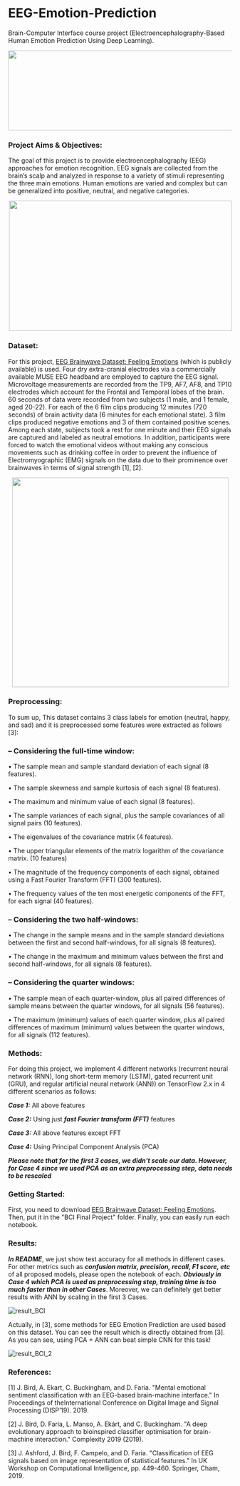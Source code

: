 # EEG-Emotion-Prediction
Brain-Computer Interface course project (Electroencephalography-Based Human Emotion Prediction Using Deep Learning).


<p align="center">
  <img width="600" height="179" src="https://user-images.githubusercontent.com/107177894/173532032-a972cb69-ed93-4452-bdf9-c37462af5fb7.png">
</p>



### Project Aims & Objectives:
The goal of this project is to provide electroencephalography (EEG) approaches for emotion recognition. EEG signals are collected from the brain’s scalp and analyzed in response to a variety of stimuli representing the three main emotions. Human emotions are varied and complex but can be generalized into positive, neutral, and negative categories.

<p align="center">
  <img width="500" height="292" src="https://user-images.githubusercontent.com/107177894/173532930-92e15549-2956-4b37-a463-20cf4a08fa0e.png">
</p>

### Dataset:
For this project, [EEG Brainwave Dataset: Feeling Emotions](https://www.kaggle.com/datasets/birdy654/eeg-brainwave-dataset-feeling-emotions) (which is publicly available) is used. Four dry extra-cranial electrodes via a commercially available MUSE EEG headband are employed to capture the EEG signal. Microvoltage measurements are recorded from the TP9, AF7, AF8, and TP10 electrodes which account for the Frontal and Temporal lobes of the brain. 60 seconds of data were recorded from two subjects (1 male, and 1 female, aged 20-22). For each of the 6 film clips producing 12 minutes (720 seconds) of brain activity data (6 minutes for each emotional state). 3 film clips produced negative emotions and 3 of them contained positive scenes. Among each state, subjects took a rest for one minute and their EEG signals are captured and labeled as neutral emotions. In addition, participants were forced to watch the emotional videos without making any conscious movements such as drinking coffee in order to prevent the influence of Electromyographic (EMG) signals on the data due to their prominence over brainwaves in terms of signal strength [1], [2].

<p align="center">
  <img width="486" height="470" src="https://user-images.githubusercontent.com/107177894/173533521-edb18a15-cde4-4e9d-844a-7a8cf27c2688.png">
</p>


### Preprocessing:
To sum up, This dataset contains 3 class labels for emotion (neutral, happy, and sad) and it is preprocessed some features were extracted as follows [3]:

### – Considering the full-time window:

• The sample mean and sample standard deviation of each signal (8 features).

• The sample skewness and sample kurtosis of each signal (8 features).

• The maximum and minimum value of each signal (8 features).

• The sample variances of each signal, plus the sample covariances of all
signal pairs (10 features).

• The eigenvalues of the covariance matrix (4 features).

• The upper triangular elements of the matrix logarithm of the covariance
matrix. (10 features)

• The magnitude of the frequency components of each signal, obtained
using a Fast Fourier Transform (FFT)  (300 features).

• The frequency values of the ten most energetic components of the FFT,
for each signal (40 features).

### – Considering the two half-windows:

• The change in the sample means and in the sample standard deviations
between the first and second half-windows, for all signals (8 features).

• The change in the maximum and minimum values between the first and
second half-windows, for all signals (8 features).

### – Considering the quarter windows:

• The sample mean of each quarter-window, plus all paired differences of sample means between the quarter windows, for all signals (56
features).

• The maximum (minimum) values of each quarter window, plus all paired
differences of maximum (minimum) values between the quarter windows, for all signals (112 features).



### Methods:
For doing this project, we implement 4 different networks (recurrent neural network (RNN), long short-term memory (LSTM), gated recurrent unit (GRU), and regular artificial neural network (ANN)) on TensorFlow 2.x in 4 different scenarios as follows:

***Case 1:*** All above features

***Case 2:*** Using just ***fast Fourier transform (FFT)*** features

***Case 3:*** All above features except FFT

***Case 4:*** Using Principal Component Analysis (PCA)


***Please note that for the first 3 cases, we didn't scale our data. However, for Case 4 since we used PCA as an extra preprocessing step, data needs to be rescaled***



### Getting Started:

First, you need to download [EEG Brainwave Dataset: Feeling Emotions](https://www.kaggle.com/datasets/birdy654/eeg-brainwave-dataset-feeling-emotions). Then, put it in the "BCI Final Project" folder. Finally, you can easily run each notebook.



### Results:

***In README***, we just show test accuracy for all methods in different cases. For other metrics such as ***confusion matrix, precision, recall, F1 score, etc***  of all proposed models, please open the notebook of each. ***Obviously in Case 4 which PCA is used as preprocessing step, training time is too much faster than in other Cases***. Moreover, we can definitely get better results with ANN by scaling in the first 3 Cases. 

![result_BCI](https://user-images.githubusercontent.com/107177894/172810498-0e0efdda-426c-4893-82a5-d8499b96399a.png)

Actually, in [3], some methods for EEG Emotion Prediction are used based on this dataset. You can see the result which is directly obtained from [3]. As you can see, using PCA + ANN can beat simple CNN for this task!

![result_BCI_2](https://user-images.githubusercontent.com/107177894/173227869-e12bb9cd-ba14-47fc-9b69-9b034423c77c.png)


### References:
[1] J. Bird, A. Ekart, C. Buckingham, and D. Faria. "Mental emotional sentiment classification with an EEG-based brain-machine interface." In Proceedings of theInternational Conference on Digital Image and Signal Processing (DISP’19). 2019.

[2] J. Bird, D. Faria, L. Manso, A. Ekárt, and C. Buckingham. "A deep evolutionary approach to bioinspired classifier optimisation for brain-machine interaction." Complexity 2019 (2019).

[3] J. Ashford, J. Bird, F. Campelo, and D. Faria. "Classification of EEG signals based on image representation of statistical features." In UK Workshop on Computational Intelligence, pp. 449-460. Springer, Cham, 2019.
